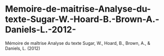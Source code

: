 # Memoire-de-maitrise-Analyse-du-texte-Sugar-W.-Hoard-B.-Brown-A.-Daniels-L.-2012-
Mémoire de maîtrise Analyse du texte Sugar, W., Hoard, B., Brown, A., &amp; Daniels, L. (2012)
